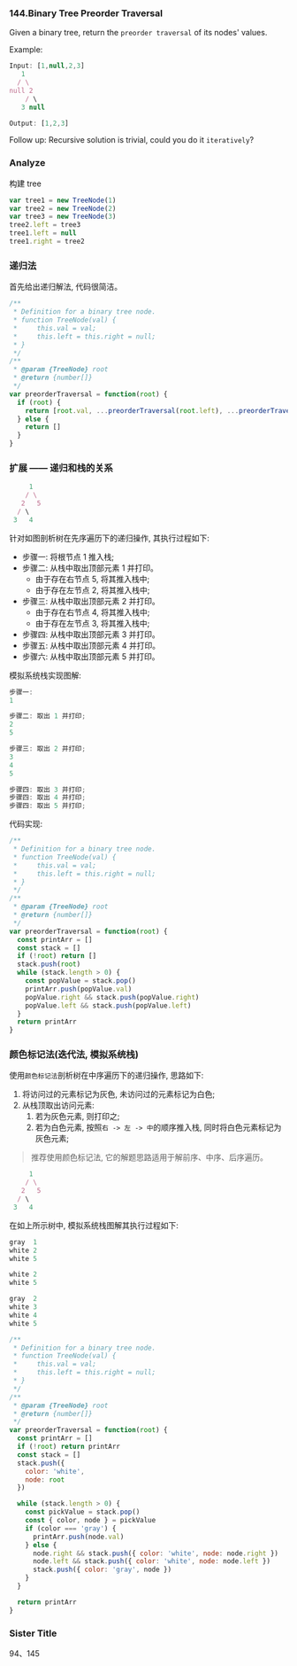 ### 144.Binary Tree Preorder Traversal

Given a binary tree, return the `preorder traversal` of its nodes' values.

Example:

```js
Input: [1,null,2,3]
   1
  / \
null 2
    / \
   3 null

Output: [1,2,3]
```

Follow up: Recursive solution is trivial, could you do it `iteratively`?

### Analyze

构建 tree

```js
var tree1 = new TreeNode(1)
var tree2 = new TreeNode(2)
var tree3 = new TreeNode(3)
tree2.left = tree3
tree1.left = null
tree1.right = tree2
```

### 递归法

首先给出递归解法, 代码很简洁。

```js
/**
 * Definition for a binary tree node.
 * function TreeNode(val) {
 *     this.val = val;
 *     this.left = this.right = null;
 * }
 */
/**
 * @param {TreeNode} root
 * @return {number[]}
 */
var preorderTraversal = function(root) {
  if (root) {
    return [root.val, ...preorderTraversal(root.left), ...preorderTraversal(root.right)]
  } else {
    return []
  }
}
```

### 扩展 —— 递归和栈的关系

```js
     1
    / \
   2   5
  / \
 3   4
```

针对如图剖析树在先序遍历下的递归操作, 其执行过程如下:

* 步骤一: 将根节点 1 推入栈;
* 步骤二: 从栈中取出顶部元素 1 并打印。
  * 由于存在右节点 5, 将其推入栈中;
  * 由于存在左节点 2, 将其推入栈中;
* 步骤三: 从栈中取出顶部元素 2 并打印。
  * 由于存在右节点 4, 将其推入栈中;
  * 由于存在左节点 3, 将其推入栈中;
* 步骤四: 从栈中取出顶部元素 3 并打印。
* 步骤五: 从栈中取出顶部元素 4 并打印。
* 步骤六: 从栈中取出顶部元素 5 并打印。

模拟系统栈实现图解:

```js
步骤一:
1

步骤二: 取出 1 并打印;
2
5

步骤三: 取出 2 并打印;
3
4
5

步骤四: 取出 3 并打印;
步骤四: 取出 4 并打印;
步骤四: 取出 5 并打印;
```

代码实现:

```js
/**
 * Definition for a binary tree node.
 * function TreeNode(val) {
 *     this.val = val;
 *     this.left = this.right = null;
 * }
 */
/**
 * @param {TreeNode} root
 * @return {number[]}
 */
var preorderTraversal = function(root) {
  const printArr = []
  const stack = []
  if (!root) return []
  stack.push(root)
  while (stack.length > 0) {
    const popValue = stack.pop()
    printArr.push(popValue.val)
    popValue.right && stack.push(popValue.right)
    popValue.left && stack.push(popValue.left)
  }
  return printArr
}
```

### 颜色标记法(迭代法, 模拟系统栈)

使用`颜色标记法`剖析树在中序遍历下的递归操作, 思路如下:

1. 将访问过的元素标记为灰色, 未访问过的元素标记为白色;
2. 从栈顶取出访问元素:
   1. 若为灰色元素, 则打印之;
   2. 若为白色元素, 按照`右 -> 左 -> 中`的顺序推入栈, 同时将白色元素标记为灰色元素;

> 推荐使用颜色标记法, 它的解题思路适用于解前序、中序、后序遍历。

```js
     1
    / \
   2   5
  / \
 3   4
```

在如上所示树中, 模拟系统栈图解其执行过程如下:

```js
gray  1
white 2
white 5

white 2
white 5

gray  2
white 3
white 4
white 5
```

```js
/**
 * Definition for a binary tree node.
 * function TreeNode(val) {
 *     this.val = val;
 *     this.left = this.right = null;
 * }
 */
/**
 * @param {TreeNode} root
 * @return {number[]}
 */
var preorderTraversal = function(root) {
  const printArr = []
  if (!root) return printArr
  const stack = []
  stack.push({
    color: 'white',
    node: root
  })

  while (stack.length > 0) {
    const pickValue = stack.pop()
    const { color, node } = pickValue
    if (color === 'gray') {
      printArr.push(node.val)
    } else {
      node.right && stack.push({ color: 'white', node: node.right })
      node.left && stack.push({ color: 'white', node: node.left })
      stack.push({ color: 'gray', node })
    }
  }

  return printArr
}
```

### Sister Title

94、145